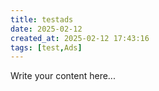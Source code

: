 ```yaml
---
title: testads
date: 2025-02-12
created_at: 2025-02-12 17:43:16
tags: [test,Ads]
---
```


Write your content here...
